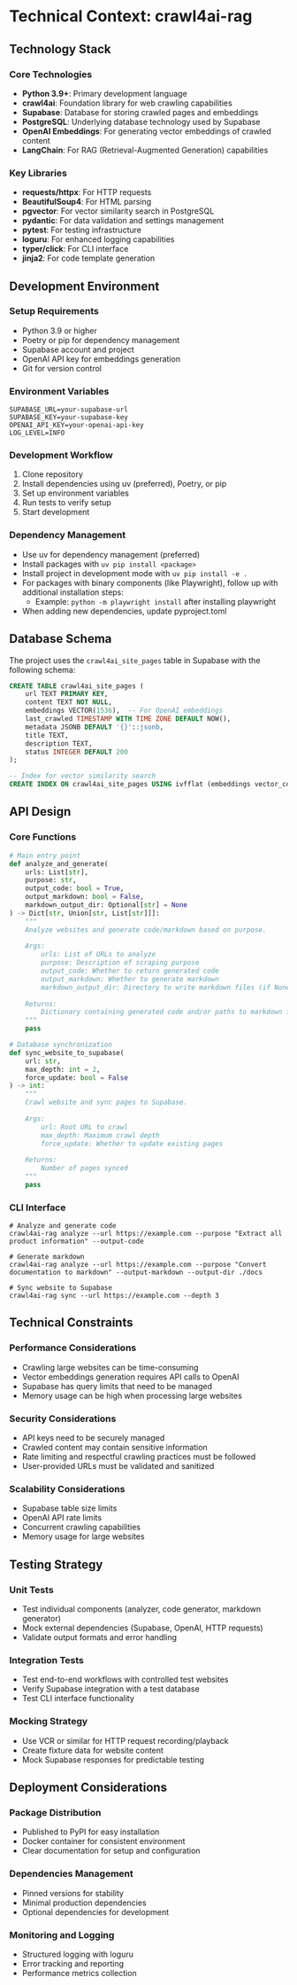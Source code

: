 # Technical Context: crawl4ai-rag

## Technology Stack

### Core Technologies
- **Python 3.9+**: Primary development language
- **crawl4ai**: Foundation library for web crawling capabilities
- **Supabase**: Database for storing crawled pages and embeddings
- **PostgreSQL**: Underlying database technology used by Supabase
- **OpenAI Embeddings**: For generating vector embeddings of crawled content
- **LangChain**: For RAG (Retrieval-Augmented Generation) capabilities

### Key Libraries
- **requests/httpx**: For HTTP requests
- **BeautifulSoup4**: For HTML parsing
- **pgvector**: For vector similarity search in PostgreSQL
- **pydantic**: For data validation and settings management
- **pytest**: For testing infrastructure
- **loguru**: For enhanced logging capabilities
- **typer/click**: For CLI interface
- **jinja2**: For code template generation

## Development Environment

### Setup Requirements
- Python 3.9 or higher
- Poetry or pip for dependency management
- Supabase account and project
- OpenAI API key for embeddings generation
- Git for version control

### Environment Variables
```
SUPABASE_URL=your-supabase-url
SUPABASE_KEY=your-supabase-key
OPENAI_API_KEY=your-openai-api-key
LOG_LEVEL=INFO
```

### Development Workflow
1. Clone repository
2. Install dependencies using uv (preferred), Poetry, or pip
3. Set up environment variables
4. Run tests to verify setup
5. Start development

### Dependency Management
- Use uv for dependency management (preferred)
- Install packages with `uv pip install <package>`
- Install project in development mode with `uv pip install -e .`
- For packages with binary components (like Playwright), follow up with additional installation steps:
  - Example: `python -m playwright install` after installing playwright
- When adding new dependencies, update pyproject.toml

## Database Schema

The project uses the `crawl4ai_site_pages` table in Supabase with the following schema:

```sql
CREATE TABLE crawl4ai_site_pages (
    url TEXT PRIMARY KEY,
    content TEXT NOT NULL,
    embeddings VECTOR(1536),  -- For OpenAI embeddings
    last_crawled TIMESTAMP WITH TIME ZONE DEFAULT NOW(),
    metadata JSONB DEFAULT '{}'::jsonb,
    title TEXT,
    description TEXT,
    status INTEGER DEFAULT 200
);

-- Index for vector similarity search
CREATE INDEX ON crawl4ai_site_pages USING ivfflat (embeddings vector_cosine_ops);
```

## API Design

### Core Functions

```python
# Main entry point
def analyze_and_generate(
    urls: List[str],
    purpose: str,
    output_code: bool = True,
    output_markdown: bool = False,
    markdown_output_dir: Optional[str] = None
) -> Dict[str, Union[str, List[str]]]:
    """
    Analyze websites and generate code/markdown based on purpose.
    
    Args:
        urls: List of URLs to analyze
        purpose: Description of scraping purpose
        output_code: Whether to return generated code
        output_markdown: Whether to generate markdown
        markdown_output_dir: Directory to write markdown files (if None, returns content)
        
    Returns:
        Dictionary containing generated code and/or paths to markdown files
    """
    pass

# Database synchronization
def sync_website_to_supabase(
    url: str,
    max_depth: int = 2,
    force_update: bool = False
) -> int:
    """
    Crawl website and sync pages to Supabase.
    
    Args:
        url: Root URL to crawl
        max_depth: Maximum crawl depth
        force_update: Whether to update existing pages
        
    Returns:
        Number of pages synced
    """
    pass
```

### CLI Interface

```
# Analyze and generate code
crawl4ai-rag analyze --url https://example.com --purpose "Extract all product information" --output-code

# Generate markdown
crawl4ai-rag analyze --url https://example.com --purpose "Convert documentation to markdown" --output-markdown --output-dir ./docs

# Sync website to Supabase
crawl4ai-rag sync --url https://example.com --depth 3
```

## Technical Constraints

### Performance Considerations
- Crawling large websites can be time-consuming
- Vector embeddings generation requires API calls to OpenAI
- Supabase has query limits that need to be managed
- Memory usage can be high when processing large websites

### Security Considerations
- API keys need to be securely managed
- Crawled content may contain sensitive information
- Rate limiting and respectful crawling practices must be followed
- User-provided URLs must be validated and sanitized

### Scalability Considerations
- Supabase table size limits
- OpenAI API rate limits
- Concurrent crawling capabilities
- Memory usage for large websites

## Testing Strategy

### Unit Tests
- Test individual components (analyzer, code generator, markdown generator)
- Mock external dependencies (Supabase, OpenAI, HTTP requests)
- Validate output formats and error handling

### Integration Tests
- Test end-to-end workflows with controlled test websites
- Verify Supabase integration with a test database
- Test CLI interface functionality

### Mocking Strategy
- Use VCR or similar for HTTP request recording/playback
- Create fixture data for website content
- Mock Supabase responses for predictable testing

## Deployment Considerations

### Package Distribution
- Published to PyPI for easy installation
- Docker container for consistent environment
- Clear documentation for setup and configuration

### Dependencies Management
- Pinned versions for stability
- Minimal production dependencies
- Optional dependencies for development

### Monitoring and Logging
- Structured logging with loguru
- Error tracking and reporting
- Performance metrics collection
